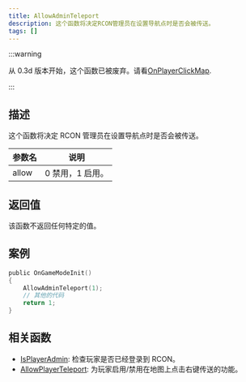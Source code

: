 ```yaml
---
title: AllowAdminTeleport
description: 这个函数将决定RCON管理员在设置导航点时是否会被传送。
tags: []
---
```


:::warning

从 0.3d 版本开始，这个函数已被废弃。请看[OnPlayerClickMap](../callbacks/OnPlayerClickMap).

:::

## 描述

这个函数将决定 RCON 管理员在设置导航点时是否会被传送。

| 参数名 | 说明             |
| ------ | ---------------- |
| allow  | 0 禁用，1 启用。 |

## 返回值

该函数不返回任何特定的值。

## 案例

```c
public OnGameModeInit()
{
    AllowAdminTeleport(1);
    // 其他的代码
    return 1;
}
```

## 相关函数

- [IsPlayerAdmin](IsPlayerAdmin): 检查玩家是否已经登录到 RCON。
- [AllowPlayerTeleport](AllowPlayerTeleport): 为玩家启用/禁用在地图上点击右键传送的功能。
